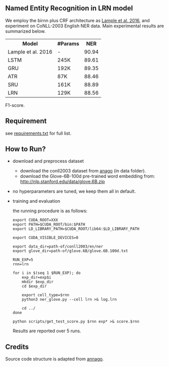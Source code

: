 ## Named Entity Recognition in LRN model


We employ the birnn plus CRF architecture as [Lample et al. 2016](https://www.aclweb.org/anthology/N16-1030), and
experiment on CoNLL-2003 English NER data.
Main experimental results are summarized below.

<table>
  <tr>
    <th>Model</th>
    <th>#Params</th>
    <th>NER</th>
  </tr>
  <tr>
    <td>Lample et al. 2016</td>
    <td>-</td>
    <td>90.94</td>
  </tr>
  <tr>
    <td>LSTM</td>
    <td>245K</td>
    <td>89.61</td>
  </tr>
  <tr>
    <td>GRU</td>
    <td>192K</td>
    <td>89.35</td>
  </tr>
  <tr>
    <td>ATR</td>
    <td>87K</td>
    <td>88.46</td>
  </tr>
  <tr>
    <td>SRU</td>
    <td>161K</td>
    <td>88.89</td>
  </tr>
  <tr>
    <td>LRN</td>
    <td>129K</td>
    <td>88.56</td>
  </tr>
</table>

F1-score.

## Requirement
see [requirements.txt](code/requirements.txt) for full list.

## How to Run?

- download and preprocess dataset

  - download the conll2003 dataset from [anago](https://github.com/Hironsan/anago/tree/master/data) (in data folder).
  - download the Glove-6B-100d pre-trained word embedding from: http://nlp.stanford.edu/data/glove.6B.zip 

- no hyperparameters are tuned, we keep them all in default.

- training and evaluation

  the running procedure is as follows:
  ```
  export CUDA_ROOT=XXX
  export PATH=$CUDA_ROOT/bin:$PATH
  export LD_LIBRARY_PATH=$CUDA_ROOT/lib64:$LD_LIBRARY_PATH

  export CUDA_VISIBLE_DEVICES=0

  export data_dir=path-of/conll2003/en/ner
  export glove_dir=path-of/glove.6B/glove.6B.100d.txt

  RUN_EXP=5
  rnn=lrn

  for i in $(seq 1 $RUN_EXP); do 
      exp_dir=exp$i
      mkdir $exp_dir
      cd $exp_dir

      export cell_type=$rnn
      python3 ner_glove.py --cell lrn >& log.lrn
  
      cd ../
  done

  python scripts/get_test_score.py $rnn exp* >& score.$rnn
  ```
  Results are reported over 5 runs.

## Credits

Source code structure is adapted from [annago](https://github.com/Hironsan/anago/tree/master/).